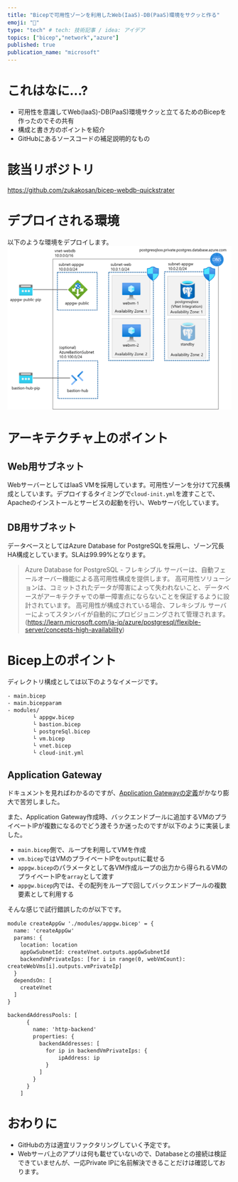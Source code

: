 ```yaml
---
title: "Bicepで可用性ゾーンを利用したWeb(IaaS)-DB(PaaS)環境をサクッと作る"
emoji: "💪"
type: "tech" # tech: 技術記事 / idea: アイデア
topics: ["bicep","network","azure"]
published: true
publication_name: "microsoft"
---
```

# これはなに...?
- 可用性を意識してWeb(IaaS)-DB(PaaS)環境サクッと立てるためのBicepを作ったのでその共有
- 構成と書き方のポイントを紹介
- GitHubにあるソースコードの補足説明的なもの

# 該当リポジトリ
https://github.com/zukakosan/bicep-webdb-quickstrater

# デプロイされる環境
以下のような環境をデプロイします。
![](/images/20231020-bicep-webdb/webdb-arch.png)

# アーキテクチャ上のポイント
## Web用サブネット
WebサーバーとしてはIaaS VMを採用しています。可用性ゾーンを分けて冗長構成としています。デプロイするタイミングで`cloud-init.yml`を渡すことで、Apacheのインストールとサービスの起動を行い、Webサーバ化しています。

## DB用サブネット
データベースとしてはAzure Database for PostgreSQLを採用し、ゾーン冗長HA構成としています。SLAは99.99%となります。
> Azure Database for PostgreSQL - フレキシブル サーバーは、自動フェールオーバー機能による高可用性構成を提供します。 高可用性ソリューションは、コミットされたデータが障害によって失われないこと、データベースがアーキテクチャでの単一障害点にならないことを保証するように設計されています。 高可用性が構成されている場合、フレキシブル サーバーによってスタンバイが自動的にプロビジョニングされて管理されます。(https://learn.microsoft.com/ja-jp/azure/postgresql/flexible-server/concepts-high-availability)

# Bicep上のポイント
ディレクトリ構成としては以下のようなイメージです。
```
- main.bicep
- main.bicepparam
- modules/
        └ appgw.bicep
        └ bastion.bicep
        └ postgreSql.bicep
        └ vm.bicep
        └ vnet.bicep
        └ cloud-init.yml
```
## Application Gateway
ドキュメントを見ればわかるのですが、[Application Gatewayの定義](https://learn.microsoft.com/en-us/azure/templates/microsoft.network/applicationgateways?pivots=deployment-language-bicep)がかなり膨大で苦労しました。

また、Application Gateway作成時、バックエンドプールに追加するVMのプライベートIPが複数になるのでどう渡そうか迷ったのですが以下のように実装しました。
- `main.bicep`側で、ループを利用してVMを作成
- `vm.bicep`ではVMのプライベートIPを`output`に載せる
- `appgw.bicep`のパラメータとして各VM作成ループの出力から得られるVMのプライベートIPを`array`として渡す
- `appgw.bicep`内では、その配列をループで回してバックエンドプールの複数要素として利用する

そんな感じで試行錯誤したのが以下です。

```bicep:main.bicep
module createAppGw './modules/appgw.bicep' = {
  name: 'createAppGw'
  params: {
    location: location
    appGwSubnetId: createVnet.outputs.appGwSubnetId
    backendVmPrivateIps: [for i in range(0, webVmCount): createWebVms[i].outputs.vmPrivateIp]
  }
  dependsOn: [
    createVnet
  ]
}
```

```bicep:appgw.bicep
backendAddressPools: [
      {
        name: 'http-backend'
        properties: {
          backendAddresses: [
            for ip in backendVmPrivateIps: {
                ipAddress: ip
            }
          ]
        }
      }
    ]
```

# おわりに
- GitHubの方は適宜リファクタリングしていく予定です。
- Webサーバ上のアプリは何も載せていないので、Databaseとの接続は検証できていませんが、一応Private IPに名前解決できることだけは確認しております。